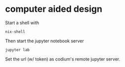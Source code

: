 # computer aided design

Start a shell with

    nix-shell

Then start the jupyter notebook server

    jupyter lab

Set the url (w/ token) as codium's remote jupyter server.
